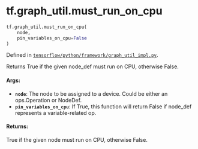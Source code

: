 <div itemscope itemtype="http://developers.google.com/ReferenceObject">
<meta itemprop="name" content="tf.graph_util.must_run_on_cpu" />
</div>

# tf.graph_util.must_run_on_cpu

``` python
tf.graph_util.must_run_on_cpu(
    node,
    pin_variables_on_cpu=False
)
```



Defined in [`tensorflow/python/framework/graph_util_impl.py`](https://www.tensorflow.org/code/tensorflow/python/framework/graph_util_impl.py).

Returns True if the given node_def must run on CPU, otherwise False.

#### Args:

* <b>`node`</b>: The node to be assigned to a device. Could be either an ops.Operation
    or NodeDef.
* <b>`pin_variables_on_cpu`</b>: If True, this function will return False if node_def
    represents a variable-related op.


#### Returns:

True if the given node must run on CPU, otherwise False.